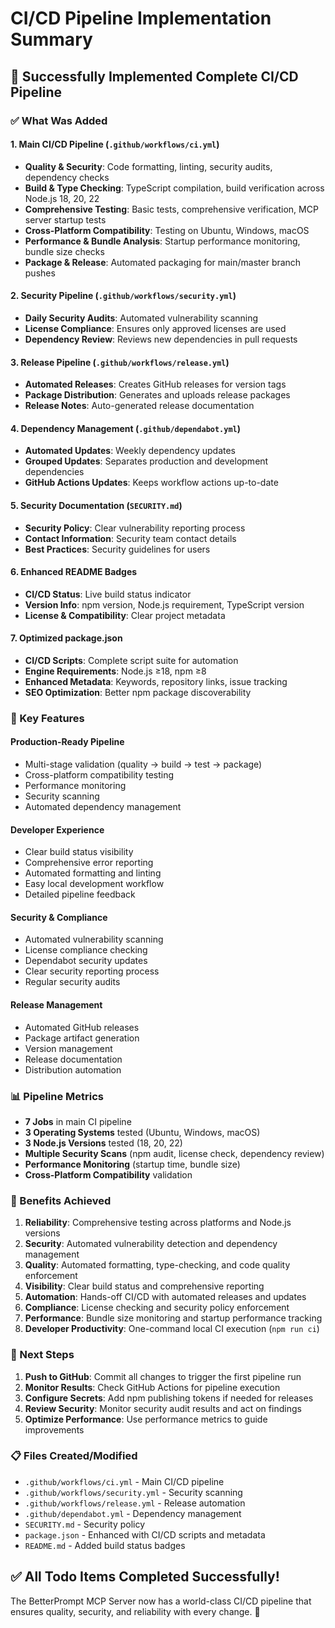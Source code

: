 # CI/CD Pipeline Implementation Summary

## 🎉 Successfully Implemented Complete CI/CD Pipeline

### ✅ What Was Added

#### 1. **Main CI/CD Pipeline** (`.github/workflows/ci.yml`)

- **Quality & Security**: Code formatting, linting, security audits, dependency checks
- **Build & Type Checking**: TypeScript compilation, build verification across Node.js 18, 20, 22
- **Comprehensive Testing**: Basic tests, comprehensive verification, MCP server startup tests
- **Cross-Platform Compatibility**: Testing on Ubuntu, Windows, macOS
- **Performance & Bundle Analysis**: Startup performance monitoring, bundle size checks
- **Package & Release**: Automated packaging for main/master branch pushes

#### 2. **Security Pipeline** (`.github/workflows/security.yml`)

- **Daily Security Audits**: Automated vulnerability scanning
- **License Compliance**: Ensures only approved licenses are used
- **Dependency Review**: Reviews new dependencies in pull requests

#### 3. **Release Pipeline** (`.github/workflows/release.yml`)

- **Automated Releases**: Creates GitHub releases for version tags
- **Package Distribution**: Generates and uploads release packages
- **Release Notes**: Auto-generated release documentation

#### 4. **Dependency Management** (`.github/dependabot.yml`)

- **Automated Updates**: Weekly dependency updates
- **Grouped Updates**: Separates production and development dependencies
- **GitHub Actions Updates**: Keeps workflow actions up-to-date

#### 5. **Security Documentation** (`SECURITY.md`)

- **Security Policy**: Clear vulnerability reporting process
- **Contact Information**: Security team contact details
- **Best Practices**: Security guidelines for users

#### 6. **Enhanced README Badges**

- **CI/CD Status**: Live build status indicator
- **Version Info**: npm version, Node.js requirement, TypeScript version
- **License & Compatibility**: Clear project metadata

#### 7. **Optimized package.json**

- **CI/CD Scripts**: Complete script suite for automation
- **Engine Requirements**: Node.js ≥18, npm ≥8
- **Enhanced Metadata**: Keywords, repository links, issue tracking
- **SEO Optimization**: Better npm package discoverability

### 🚀 Key Features

#### **Production-Ready Pipeline**

- Multi-stage validation (quality → build → test → package)
- Cross-platform compatibility testing
- Performance monitoring
- Security scanning
- Automated dependency management

#### **Developer Experience**

- Clear build status visibility
- Comprehensive error reporting
- Automated formatting and linting
- Easy local development workflow
- Detailed pipeline feedback

#### **Security & Compliance**

- Automated vulnerability scanning
- License compliance checking
- Dependabot security updates
- Clear security reporting process
- Regular security audits

#### **Release Management**

- Automated GitHub releases
- Package artifact generation
- Version management
- Release documentation
- Distribution automation

### 📊 Pipeline Metrics

- **7 Jobs** in main CI pipeline
- **3 Operating Systems** tested (Ubuntu, Windows, macOS)
- **3 Node.js Versions** tested (18, 20, 22)
- **Multiple Security Scans** (npm audit, license check, dependency review)
- **Performance Monitoring** (startup time, bundle size)
- **Cross-Platform Compatibility** validation

### 🎯 Benefits Achieved

1. **Reliability**: Comprehensive testing across platforms and Node.js versions
2. **Security**: Automated vulnerability detection and dependency management
3. **Quality**: Automated formatting, type-checking, and code quality enforcement
4. **Visibility**: Clear build status and comprehensive reporting
5. **Automation**: Hands-off CI/CD with automated releases and updates
6. **Compliance**: License checking and security policy enforcement
7. **Performance**: Bundle size monitoring and startup performance tracking
8. **Developer Productivity**: One-command local CI execution (`npm run ci`)

### 🔄 Next Steps

1. **Push to GitHub**: Commit all changes to trigger the first pipeline run
2. **Monitor Results**: Check GitHub Actions for pipeline execution
3. **Configure Secrets**: Add npm publishing tokens if needed for releases
4. **Review Security**: Monitor security audit results and act on findings
5. **Optimize Performance**: Use performance metrics to guide improvements

### 📋 Files Created/Modified

- `.github/workflows/ci.yml` - Main CI/CD pipeline
- `.github/workflows/security.yml` - Security scanning
- `.github/workflows/release.yml` - Release automation
- `.github/dependabot.yml` - Dependency management
- `SECURITY.md` - Security policy
- `package.json` - Enhanced with CI/CD scripts and metadata
- `README.md` - Added build status badges

## ✅ All Todo Items Completed Successfully!

The BetterPrompt MCP Server now has a world-class CI/CD pipeline that ensures quality, security, and reliability with every change. 🎉
